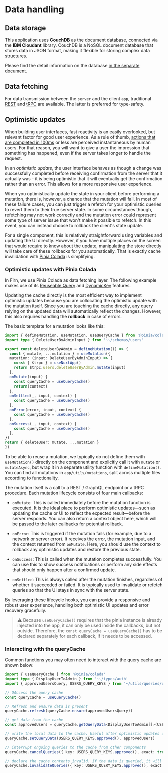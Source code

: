 # Data handling

## Data storage

This application uses **CouchDB** as the document database, connected via the **IBM Cloudant** library. CouchDB is a NoSQL document database that stores data in JSON format, making it flexible for storing complex data structures.

Please find the detail information on the database [in the separate document](./couchDatabase.md).

## Data fetching

For data transmission between the `server` and the client `app`, traditional [REST](./api.md) and [tRPC](./trpc.md) are available. The latter is preferred for type-safety.

## Optimistic updates

When building user interfaces, fast reactivity is an easily overlooked, but relevant factor for good user experience. As a rule of thumb, [actions that are completed in 100ms](https://medium.com/shakuro/milliseconds-matter-how-time-builds-ux-6cac50fb472e) or less are perceived instantaneous by human users. For that reason, you will want to give a user the impression that something has happened, even if the server takes longer to handle the request.

In an _optimistic update_, the user interface behaves as though a change was successfully completed before receiving confirmation from the server that it actually was - it is being optimistic that it will eventually get the confirmation rather than an error. This allows for a more responsive user experience.

When you optimistically update the state in your client before performing a mutation, there is, however, a chance that the mutation will fail. In most of these failure cases, you can just trigger a refetch for your optimistic queries to revert them to their true server state. In some circumstances though, refetching may not work correctly and the mutation error could represent some type of server issue that won't make it possible to refetch. In this event, you can instead choose to rollback the client's state update.

For a single component, this is relatively straightforward using variables and updating the UI directly. However, if you have multiple places on the screen that would require to know about the update, manipulating the store directly will take care of these rollbacks for you automatically. That is exactly cache invalidation with [Pinia Colada](https://pinia-colada.esm.dev) is simplifying.

### Optimistic updates with Pinia Colada

In Firn, we use Pinia Colada as data fetching layer. The following example makes use of its [Reuseable Query](https://pinia-colada.esm.dev/advanced/reusable-queries.html) and [DynamicKey](https://pinia-colada.esm.dev/guide/query-keys.html#Dynamic-keys-with-variables) features.

Updating the cache directly is the most efficient way to implement optimistic updates because you are collocating the optimistic update with the mutation itself. Since you are touching the cache directly, any query relying on the updated data will automatically reflect the changes. However, this also requires handling the **rollback** in case of errors.

The basic template for a mutation looks like this:

```ts twoslash
import { defineMutation, useMutation, useQueryCache } from '@pinia/colada'
import type { DeleteUserByAdminInput } from '~~/schemas/users'

export const deleteUserByAdmin = defineMutation(() => {
  const { mutate, ...mutation } = useMutation({
  mutation: (input: DeleteUserByAdminInput) => {
    const { $trpc } = useNuxtApp()
    return $trpc.users.deleteUserByAdmin.mutate(input)
  },
  onMutate(input) {
    const queryCache = useQueryCache()
    return(context)
  },
  onSettled(_, input, context) {
    const queryCache = useQueryCache()
  },
  onError(error, input, context) {
    const queryCache = useQueryCache()
  },
  onSuccess(_, input, context) {
    const queryCache = useQueryCache()
  },
})
return { deleteUser: mutate, ...mutation }
})
```

To be able to reuse a mutation, we typically do not define them with `useMutation()` directly on the component and explicitly call it with `mutate` or `mutateAsync`, but wrap it in a separate utility function with `defineMutation()`. You can find all mutations in `app/utils/mutations`, split across multiple files according to functionality.

The mutation itself is a call to a REST / GraphQL endpoint or a tRPC procedure. Each mutation lifecycle consists of four main callbacks:

- `onMutate`: This is called immediately before the mutation function is executed. It is the ideal place to perform optimistic updates—such as updating the cache or UI to reflect the expected result—before the server responds. You can also return a context object here, which will be passed to the later callbacks for potential rollback.

- `onError`: This is triggered if the mutation fails (for example, due to a network or server error). It receives the error, the mutation input, and the context returned from `onMutate`. Here, you should use the context to rollback any optimistic updates and restore the previous state.

- `onSuccess`: This is called when the mutation completes successfully. You can use this to show success notifications or perform any side effects that should only happen after a confirmed update.

- `onSettled`: This is always called after the mutation finishes, regardless of whether it succeeded or failed. It is typically used to invalidate or refetch queries so that the UI stays in sync with the server state.

By leveraging these lifecycle hooks, you can provide a responsive and robust user experience, handling both optimistic UI updates and error recovery gracefully.

> :warning: Because `useQueryCache()` requires that the pinia instance is already injected into the app, it can only be used inside the callbacks, but not outside. Therefore, the `const queryCache = useQueryCache()` has to be declared separately for each callback, if it needs to be accessed.

### Interacting with the queryCache

Common functions you may often need to interact with the query cache are shown below:

```ts twoslash
import { useQueryCache } from '@pinia/colada'
import type { DisplayUserToAdmin } from '~~/types/auth'
import { approvedUsersQuery, USERS_QUERY_KEYS } from '~/utils/queries/users'

// QAccess the query cache
const queryCache = useQueryCache()

// Refresh and ensure data is present
queryCache.refresh(queryCache.ensure(approvedUsersQuery))

// get data from the cache
const approvedUsers = queryCache.getQueryData<DisplayUserToAdmin[]>(USERS_QUERY_KEYS.approved())

// write the local data to the cache. Useful after optimistic updates or as roll-back.
queryCache.setQueryData(USERS_QUERY_KEYS.approved(), approvedUsers)

// interrupt ongoing queries to the cache from other components
queryCache.cancelQueries({ key: USERS_QUERY_KEYS.approved(), exact: true })

// declare the cache contents invalid. If the data is queried, it will be fetched from the server instead.
queryCache.invalidateQueries({ key: USERS_QUERY_KEYS.approved(), exact: true })
```
